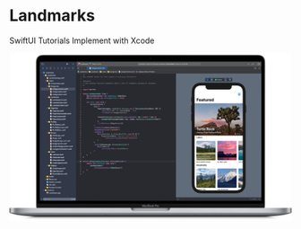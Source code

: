 # Landmarks
SwiftUI Tutorials Implement with Xcode

![Overview](https://github.com/loyio/oss/raw/main/Others/overview-hero%402x.png)
